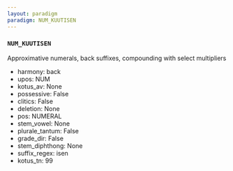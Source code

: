 ```yaml
---
layout: paradigm
paradigm: NUM_KUUTISEN
---
```

### ` NUM_KUUTISEN `

Approximative numerals, back suffixes, compounding with select multipliers
* harmony: back
* upos: NUM
* kotus_av: None
* possessive: False
* clitics: False
* deletion: None
* pos: NUMERAL
* stem_vowel: None
* plurale_tantum: False
* grade_dir: False
* stem_diphthong: None
* suffix_regex: isen
* kotus_tn: 99
